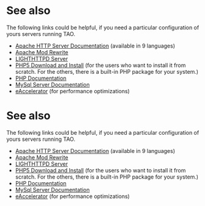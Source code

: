<!--
created_at: '2011-02-15 17:02:02'
updated_at: '2013-03-13 12:46:18'
authors:
    - 'Jérôme Bogaerts'
tags:
    - 'Administrator Guide'
-->

See also
========

The following links could be helpful, if you need a particular configuration of yours servers running TAO.

-   [Apache HTTP Server Documentation](http://httpd.apache.org/docs/2.2/en/) (available in 9 languages)
-   [Apache Mod Rewrite](http://httpd.apache.org/docs/current/mod/mod_rewrite.html)
-   [LIGHTHTTPD Server](http://www.lighttpd.net/)
-   [PHP5 Download and Install](http://www.php.net/downloads.php#v5) (for the users who want to install it from scratch. For the others, there is a built-in PHP package for your system.)
-   [PHP Documentation](http://www.php.net/manual/en/index.php)
-   [MySql Server Documentation](http://dev.mysql.com/doc/)
-   [eAccelerator](http://eaccelerator.net/) (for performance optimizations)

See also
========

The following links could be helpful, if you need a particular configuration of yours servers running TAO.

-   [Apache HTTP Server Documentation](http://httpd.apache.org/docs/2.2/en/) (available in 9 languages)
-   [Apache Mod Rewrite](http://httpd.apache.org/docs/current/mod/mod_rewrite.html)
-   [LIGHTHTTPD Server](http://www.lighttpd.net/)
-   [PHP5 Download and Install](http://www.php.net/downloads.php#v5) (for the users who want to install it from scratch. For the others, there is a built-in PHP package for your system.)
-   [PHP Documentation](http://www.php.net/manual/en/index.php)
-   [MySql Server Documentation](http://dev.mysql.com/doc/)
-   [eAccelerator](http://eaccelerator.net/) (for performance optimizations)


